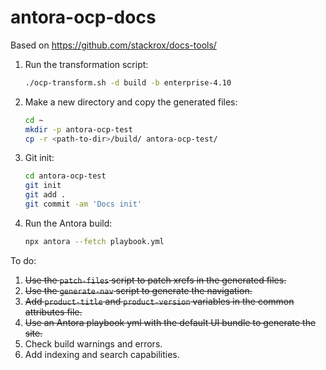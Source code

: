# antora-ocp-docs

Based on https://github.com/stackrox/docs-tools/

1. Run the transformation script:

   ```bash
   ./ocp-transform.sh -d build -b enterprise-4.10
   ```
1. Make a new directory and copy the generated files:

   ```bash
   cd ~
   mkdir -p antora-ocp-test
   cp -r <path-to-dir>/build/ antora-ocp-test/
   ```
1. Git init:

   ```bash
   cd antora-ocp-test
   git init
   git add .
   git commit -am 'Docs init'
   ```
1. Run the Antora build:

   ```bash
   npx antora --fetch playbook.yml
   ```


To do:
1. ~~Use the `patch-files` script to patch xrefs in the generated files.~~
1. ~~Use the `generate-nav` script to generate the navigation.~~
1. ~~Add `product-title` and `product-version` variables in the common attributes file.~~
1. ~~Use an Antora playbook yml with the default UI bundle to generate the site.~~
1. Check build warnings and errors.
1. Add indexing and search capabilities.
